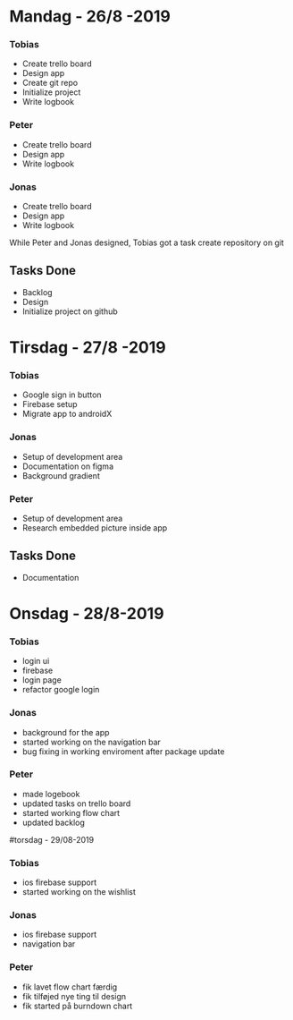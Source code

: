 # Mandag - 26/8 -2019
### Tobias
- Create trello board
- Design app
- Create git repo
- Initialize project
- Write logbook

### Peter
- Create trello board
- Design app
- Write logbook

### Jonas
- Create trello board
- Design app
- Write logbook

While Peter and Jonas designed, Tobias got a task create repository on git

## Tasks Done
- Backlog
- Design
- Initialize project on github


# Tirsdag - 27/8 -2019
### Tobias
- Google sign in button
- Firebase setup
- Migrate app to androidX

### Jonas
- Setup of development area
- Documentation on figma
- Background gradient

### Peter
- Setup of development area
- Research embedded picture inside app

## Tasks Done
- Documentation

# Onsdag - 28/8-2019
### Tobias
- login ui
- firebase
- login page
- refactor google login

### Jonas
- background for the app
- started working on the navigation bar
- bug fixing in working enviroment after package update

### Peter
- made logebook
- updated tasks on trello board
- started working flow chart
- updated backlog

#torsdag - 29/08-2019

### Tobias
- ios firebase support
- started working on the wishlist

### Jonas
- ios firebase support
- navigation bar

### Peter
- fik lavet flow chart færdig
- fik tilføjed nye ting til design
- fik started på burndown chart
